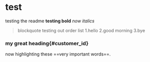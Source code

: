 # test
testing  the readme
**testing bold**
*now italics*
>blockquote
>testing
>out
order list
1.hello
2.good morning
3.bye
### my great heading{#customer_id}
now highlighting these ==very important words==.
